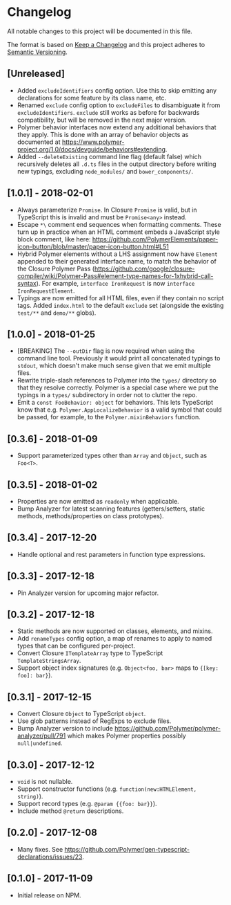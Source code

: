 # Changelog
All notable changes to this project will be documented in this file.

The format is based on [Keep a Changelog](http://keepachangelog.com/en/1.0.0/)
and this project adheres to [Semantic Versioning](http://semver.org/spec/v2.0.0.html).

## [Unreleased]
- Added `excludeIdentifiers` config option. Use this to skip emitting any declarations for some feature by its class name, etc.
- Renamed `exclude` config option to `excludeFiles` to disambiguate it from `excludeIdentifiers`. `exclude` still works as before for backwards compatibility, but will be removed in the next major version.
- Polymer behavior interfaces now extend any additional behaviors that they apply. This is done with an array of behavior objects as documented at https://www.polymer-project.org/1.0/docs/devguide/behaviors#extending.
- Added `--deleteExisting` command line flag (default false) which recursively deletes all `.d.ts` files in the output directory before writing new typings, excluding `node_modules/` and `bower_components/`.

## [1.0.1] - 2018-02-01
- Always parameterize `Promise`. In Closure `Promise` is valid, but in TypeScript this is invalid and must be `Promise<any>` instead.
- Escape `*\` comment end sequences when formatting comments. These turn up in practice when an HTML comment embeds a JavaScript style block comment, like here: https://github.com/PolymerElements/paper-icon-button/blob/master/paper-icon-button.html#L51
- Hybrid Polymer elements without a LHS assignment now have `Element` appended to their generated interface name, to match the behavior of the Closure Polymer Pass (https://github.com/google/closure-compiler/wiki/Polymer-Pass#element-type-names-for-1xhybrid-call-syntax). For example, `interface IronRequest` is now `interface IronRequestElement`.
- Typings are now emitted for all HTML files, even if they contain no script tags. Added `index.html` to the default `exclude` set (alongside the existing `test/**` and `demo/**` globs).

## [1.0.0] - 2018-01-25
- [BREAKING] The `--outDir` flag is now required when using the command line tool. Previously it would print all concatenated typings to `stdout`, which doesn't make much sense given that we emit multiple files.
- Rewrite triple-slash references to Polymer into the `types/` directory so that they resolve correctly. Polymer is a special case where we put the typings in a `types/` subdirectory in order not to clutter the repo.
- Emit a `const FooBehavior: object` for behaviors. This lets TypeScript know that e.g. `Polymer.AppLocalizeBehavior` is a valid symbol that could be passed, for example, to the `Polymer.mixinBehaviors` function.

## [0.3.6] - 2018-01-09
- Support parameterized types other than `Array` and `Object`, such as `Foo<T>`.

## [0.3.5] - 2018-01-02
- Properties are now emitted as `readonly` when applicable.
- Bump Analyzer for latest scanning features (getters/setters, static methods, methods/properties on class prototypes).

## [0.3.4] - 2017-12-20
- Handle optional and rest parameters in function type expressions.

## [0.3.3] - 2017-12-18
- Pin Analyzer version for upcoming major refactor.

## [0.3.2] - 2017-12-18
- Static methods are now supported on classes, elements, and mixins.
- Add `renameTypes` config option, a map of renames to apply to named types that can be configured per-project.
- Convert Closure `ITemplateArray` type to TypeScript `TemplateStringsArray`.
- Support object index signatures (e.g. `Object<foo, bar>` maps to `{[key: foo]: bar}`).

## [0.3.1] - 2017-12-15
- Convert Closure `Object` to TypeScript `object`.
- Use glob patterns instead of RegExps to exclude files.
- Bump Analyzer version to include https://github.com/Polymer/polymer-analyzer/pull/791 which makes Polymer properties possibly `null|undefined`.

## [0.3.0] - 2017-12-12
- `void` is not nullable.
- Support constructor functions (e.g. `function(new:HTMLElement, string)`).
- Support record types (e.g. `@param {{foo: bar}}`).
- Include method `@return` descriptions.

## [0.2.0] - 2017-12-08
- Many fixes. See https://github.com/Polymer/gen-typescript-declarations/issues/23.

## [0.1.0] - 2017-11-09
- Initial release on NPM.
